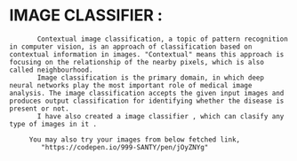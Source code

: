 # IMAGE CLASSIFIER :
           Contextual image classification, a topic of pattern recognition in computer vision, is an approach of classification based on contextual information in images. "Contextual" means this approach is focusing on the relationship of the nearby pixels, which is also called neighbourhood.
           Image classification is the primary domain, in which deep neural networks play the most important role of medical image analysis. The image classification accepts the given input images and produces output classification for identifying whether the disease is present or not.
           I have also created a image classifier , which can clasify any type of images in it .
         
         You may also try your images from below fetched link,
            "https://codepen.io/999-SANTY/pen/jOyZNYg"
